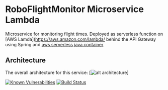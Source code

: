 RoboFlightMonitor Microservice Lambda
==============================================

Microservice for monitoring flight times. Deployed as serverless function on [AWS Lamda](https://aws.amazon.com/lambda/ behind the API Gateway using Spring and [aws serverless java container](https://github.com/awslabs/aws-serverless-java-container)

Architecture
-----------

The overall architecture for this service:
[![alt architecture](https://cloudcraft.co/view/669db1cf-f6da-4739-807c-484fa31ceaf7?key=RhZ4fpcDOdujke46j2-EkA&embed=true)]

[![Known Vulnerabilities](https://snyk.io/test/github/haiko/RoboFlightMonitorService/badge.svg?targetFile=pom.xml)](https://snyk.io/test/github/haiko/RoboFlightMonitorService?targetFile=pom.xml)
[![Build Status](https://travis-ci.org/haiko/RoboFlightMonitorService.svg?branch=master)](https://travis-ci.org/haiko/RoboFlightMonitorService)
